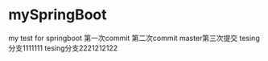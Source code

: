 # mySpringBoot
my test for springboot
第一次commit
第二次commit
master第三次提交
tesing分支1111111
tesing分支2221212122

